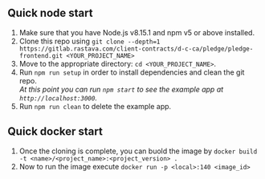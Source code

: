 ## Quick node start

1.  Make sure that you have Node.js v8.15.1 and npm v5 or above installed.
2.  Clone this repo using `git clone --depth=1 https://gitlab.rastava.com/client-contracts/d-c-ca/pledge/pledge-frontend.git <YOUR_PROJECT_NAME>`
3.  Move to the appropriate directory: `cd <YOUR_PROJECT_NAME>`.<br />
4.  Run `npm run setup` in order to install dependencies and clean the git repo.<br />
    _At this point you can run `npm start` to see the example app at `http://localhost:3000`._
5.  Run `npm run clean` to delete the example app.


## Quick docker start

1.  Once the cloning is complete, you can buold the image by `docker build -t <name>/<project_name>:<project_version> .`
2.  Now to run the image execute `docker run -p <local>:140 <image_id>`